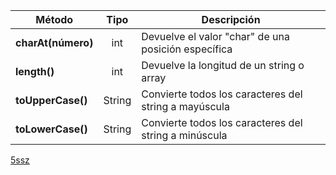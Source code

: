 | Método | Tipo | Descripción |
| -|:-:|-|
| **charAt(número)**     | int| Devuelve el valor "char" de una posición específica |
| **length()**           |int| Devuelve la longitud de un string o array |
| **toUpperCase()**      |String| Convierte todos los caracteres del string a mayúscula|
| **toLowerCase()**      |String| Convierte todos los caracteres del string a minúscula|

[5ssz](https://5ssz.github.io)
